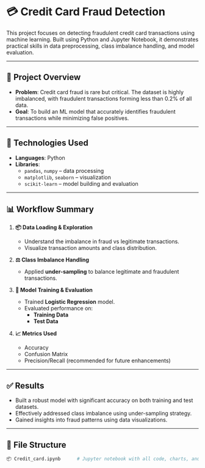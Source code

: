 # 💳 Credit Card Fraud Detection

This project focuses on detecting fraudulent credit card transactions using machine learning. Built using Python and Jupyter Notebook, it demonstrates practical skills in data preprocessing, class imbalance handling, and model evaluation.

---

## 🚀 Project Overview

- **Problem**: Credit card fraud is rare but critical. The dataset is highly imbalanced, with fraudulent transactions forming less than 0.2% of all data.
- **Goal**: To build an ML model that accurately identifies fraudulent transactions while minimizing false positives.

---

## 🧠 Technologies Used

- **Languages**: Python
- **Libraries**:
  - `pandas`, `numpy` – data processing
  - `matplotlib`, `seaborn` – visualization
  - `scikit-learn` – model building and evaluation

---

## 📊 Workflow Summary

1. **📦 Data Loading & Exploration**
   - Understand the imbalance in fraud vs legitimate transactions.
   - Visualize transaction amounts and class distribution.

2. **⚖️ Class Imbalance Handling**
   - Applied **under-sampling** to balance legitimate and fraudulent transactions.

3. **🧪 Model Training & Evaluation**
   - Trained **Logistic Regression** model.
   - Evaluated performance on:
     - **Training Data**
     - **Test Data**

4. **📈 Metrics Used**
   - Accuracy
   - Confusion Matrix
   - Precision/Recall (recommended for future enhancements)

---

## ✅ Results

- Built a robust model with significant accuracy on both training and test datasets.
- Effectively addressed class imbalance using under-sampling strategy.
- Gained insights into fraud patterns using data visualizations.

---

## 📁 File Structure

```bash
📦 Credit_card.ipynb      # Jupyter notebook with all code, charts, and explanations

